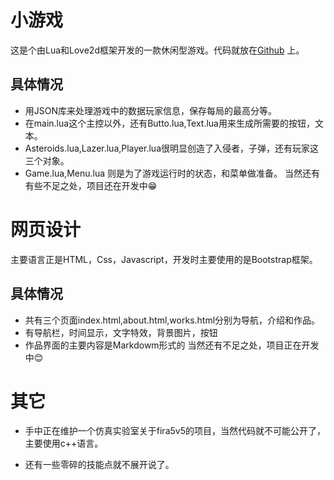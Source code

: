# 小游戏

这是个由Lua和Love2d框架开发的一款休闲型游戏。代码就放在[Github](https://github.com/zhummq/lua-and-love2d) 上。
## 具体情况
- 用JSON库来处理游戏中的数据玩家信息，保存每局的最高分等。
- 在main.lua这个主控以外，还有Butto.lua,Text.lua用来生成所需要的按钮，文本。
- Asteroids.lua,Lazer.lua,Player.lua很明显创造了入侵者，子弹，还有玩家这三个对象。
- Game.lua,Menu.lua 则是为了游戏运行时的状态，和菜单做准备。
当然还有有些不足之处，项目还在开发中😁

# 网页设计
主要语言正是HTML，Css，Javascript，开发时主要使用的是Bootstrap框架。
## 具体情况
- 共有三个页面index.html,about.html,works.html分别为导航，介绍和作品。
- 有导航栏，时间显示，文字特效，背景图片，按钮
- 作品界面的主要内容是Markdowm形式的
当然还有不足之处，项目正在开发中😊

# 其它
- 手中正在维护一个仿真实验室关于fira5v5的项目，当然代码就不可能公开了，主要使用c++语言。

- 还有一些零碎的技能点就不展开说了。
